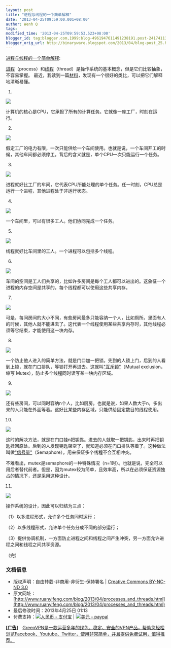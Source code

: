 ```yaml
---
layout: post
title: "进程与线程的一个简单解释"
date: '2013-04-25T09:59:00.001+08:00'
author: Wenh Q
tags:
modified_time: '2013-04-25T09:59:53.523+08:00'
blogger_id: tag:blogger.com,1999:blog-4961947611491238191.post-2417411351767296251
blogger_orig_url: http://binaryware.blogspot.com/2013/04/blog-post_25.html
---
```


[进程与线程的一个简单解释](http://www.ruanyifeng.com/blog/2013/04/processes_and_threads.html):

[进程](https://zh.wikipedia.org/zh-cn/%E8%BF%9B%E7%A8%8B)（process）和[线程](https://zh.wikipedia.org/zh-cn/%E7%BA%BF%E7%A8%8B)（thread）是操作系统的基本概念，但是它们比较抽象，不容易掌握。
最近，我读到一篇[材料](http://www.qnx.com/developers/docs/6.4.1/neutrino/getting_started/s1_procs.html)，发现有一个很好的类比，可以把它们解释地清晰易懂。

1.

![](http://image.beekka.com/blog/201304/bg2013042401.jpg)

计算机的核心是CPU，它承担了所有的计算任务。它就像一座工厂，时刻在运行。

2.

![](http://image.beekka.com/blog/201304/bg2013042402.png)

假定工厂的电力有限，一次只能供给一个车间使用。也就是说，一个车间开工的时候，其他车间都必须停工。背后的含义就是，单个CPU一次只能运行一个任务。

3.

![](http://image.beekka.com/blog/201304/bg2013042403.jpg)

进程就好比工厂的车间，它代表CPU所能处理的单个任务。任一时刻，CPU总是运行一个进程，其他进程处于非运行状态。

4.

![](http://image.beekka.com/blog/201304/bg2013042404.jpg)

一个车间里，可以有很多工人。他们协同完成一个任务。

5.

![](http://image.beekka.com/blog/201304/bg2013042405.jpg)

线程就好比车间里的工人。一个进程可以包括多个线程。

6.

![](http://image.beekka.com/blog/201304/bg2013042406.png)

车间的空间是工人们共享的，比如许多房间是每个工人都可以进出的。这象征一个进程的内存空间是共享的，每个线程都可以使用这些共享内存。

7.

![](http://image.beekka.com/blog/201304/bg2013042407.jpg)

可是，每间房间的大小不同，有些房间最多只能容纳一个人，比如厕所。里面有人的时候，其他人就不能进去了。这代表一个线程使用某些共享内存时，其他线程必须等它结束，才能使用这一块内存。

8.

![](http://image.beekka.com/blog/201304/bg2013042408.jpg)

一个防止他人进入的简单方法，就是门口加一把锁。先到的人锁上门，后到的人看到上锁，就在门口排队，等锁打开再进去。这就叫["互斥锁"](http://zh.wikipedia.org/wiki/%E4%BA%92%E6%96%A5%E9%94%81)（Mutual
exclusion，缩写 Mutex），防止多个线程同时读写某一块内存区域。

9.

![](http://image.beekka.com/blog/201304/bg2013042409.jpg)

还有些房间，可以同时容纳n个人，比如厨房。也就是说，如果人数大于n，多出来的人只能在外面等着。这好比某些内存区域，只能供给固定数目的线程使用。

10.

![](http://image.beekka.com/blog/201304/bg2013042410.jpg)

这时的解决方法，就是在门口挂n把钥匙。进去的人就取一把钥匙，出来时再把钥匙挂回原处。后到的人发现钥匙架空了，就知道必须在门口排队等着了。这种做法叫做["信号量"](http://en.wikipedia.org/wiki/Semaphore_(programming))（Semaphore），用来保证多个线程不会互相冲突。

不难看出，mutex是semaphore的一种特殊情况（n=1时）。也就是说，完全可以用后者替代前者。但是，因为mutex较为简单，且效率高，所以在必须保证资源独占的情况下，还是采用这种设计。

11.

![](http://image.beekka.com/blog/201304/bg2013042411.png)

操作系统的设计，因此可以归结为三点：

（1）以多进程形式，允许多个任务同时运行；

（2）以多线程形式，允许单个任务分成不同的部分运行；

（3）提供协调机制，一方面防止进程之间和线程之间产生冲突，另一方面允许进程之间和线程之间共享资源。

（完）



### 文档信息

-   版权声明：自由转载-非商用-非衍生-保持署名 | [Creative Commons
    BY-NC-ND
    3.0](http://creativecommons.org/licenses/by-nc-nd/3.0/deed.zh)
-   原文网址：[http://www.ruanyifeng.com/blog/2013/04/processes_and_threads.html](http://www.ruanyifeng.com/blog/2013/04/processes_and_threads.html)
-   最后修改时间：2013年4月25日 01:13
-   付费支持：[![人民币 -
    支付宝](http://www.ruanyifeng.com/blog/images/rmb_32.png "人民币")](https://me.alipay.com/ruanyf)
    | [![美元 -
    paypal](http://www.ruanyifeng.com/blog/images/dollar_32.png "美元")](https://www.paypal.com/cgi-bin/webscr?cmd=_xclick&business=yifeng.ruan@gmail.com&currency_code=USD&amount=0.99&return=http://www.ruanyifeng.com/thank.html&item_name=Ruan%20YiFeng%27s%20Blog&undefined_quantity=1&no_note=0)

**[[广告](http://www.ruanyifeng.com/ads.html)]**　[GreenVPN是一款运营多年的绿色、稳定、安全的VPN产品，帮助您轻松浏览Facebook、Youtube、Twitter，使用非常简单，并且提供免费试用，值得推荐。](http://www.greenvpn.org/?utm_source=ruanyifeng.com)
